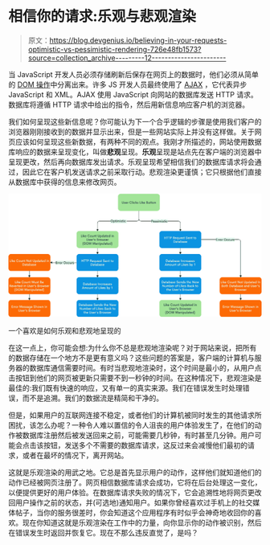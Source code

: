 # 相信你的请求:乐观与悲观渲染

> 原文：<https://blog.devgenius.io/believing-in-your-requests-optimistic-vs-pessimistic-rendering-726e48fb1573?source=collection_archive---------12----------------------->

当 JavaScript 开发人员必须存储刷新后保存在网页上的数据时，他们必须从简单的 [DOM 操作](https://developer.mozilla.org/en-US/docs/Web/API/Document_Object_Model/Introduction)中分离出来。许多 JS 开发人员最终使用了 [AJAX](https://developer.mozilla.org/en-US/docs/Web/Guide/AJAX) ，它代表异步 JavaScript 和 XML。AJAX 使用 JavaScript 向网站的数据库发送 HTTP 请求。数据库将遵循 HTTP 请求中给出的指令，然后用新信息响应客户机的浏览器。

我们如何呈现这些新信息呢？你可能认为下一个合乎逻辑的步骤是使用我们客户的浏览器刚刚接收到的数据并显示出来，但是一些网站实际上并没有这样做。关于网页应该如何呈现这些新数据，有两种不同的观点。我刚才所描述的，网站使用数据库响应的数据来呈现变化，叫做**悲观**呈现。**乐观**呈现是站点先在客户端的浏览器中呈现更改，然后再向数据库发出请求。乐观呈现希望相信我们的数据库请求将会通过，因此它在客户机发送请求之前采取行动。悲观渲染更谨慎；它只根据他们直接从数据库中获得的信息来修改网页。

![](img/4625ffefe80ea44cd0e1723e2b6f233b.png)

一个喜欢是如何乐观和悲观地呈现的

在这一点上，你可能会想:为什么你不总是悲观地渲染呢？对于网站来说，把所有的数据存储在一个地方不是更有意义吗？这些问题的答案是，客户端的计算机与服务器的数据库通信需要时间。有时当悲观地渲染时，这个时间是最小的，从用户点击按钮到他们的网页被更新只需要不到一秒钟的时间。在这种情况下，悲观渲染是最佳的:我们既有快速的响应，又有单一的真实来源。我们在错误发生时处理错误，而不是追溯。我们的数据流是精简和干净的。

但是，如果用户的互联网连接不稳定，或者他们的计算机被同时发生的其他请求所困扰，该怎么办呢？一种令人难以置信的令人沮丧的用户体验发生了，在他们的动作被数据库注册然后被发送回来之前，可能需要几秒钟，有时甚至几分钟。用户可能会点击该按钮，发送多个不需要的数据库请求，这反过来会减慢他们最初的请求，或者在最坏的情况下，离开网站。

这就是乐观渲染的用武之地。它总是首先显示用户的动作，这样他们就知道他们的动作已经被网页注册了。网页相信数据库请求会成功，它将在后台处理这一变化，以便提供更好的用户体验。在数据库请求失败的情况下，它会追溯性地将网页更改回用户操作之前的状态，并(可选地)通知用户。如果你曾经喜欢过手机上的社交媒体帖子，当你的服务很差时，你会知道这个应用程序有时似乎会神奇地收回你的喜欢。现在你知道这就是乐观渲染在工作中的力量，向你显示你的动作被识别，然后在错误发生时返回并恢复它。现在不那么违反直觉了，是吗？